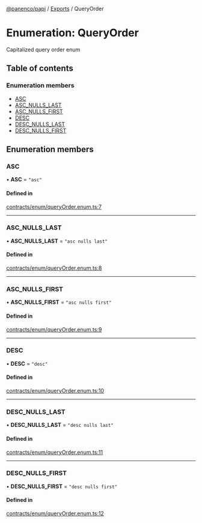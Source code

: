 [@panenco/papi](../README.md) / [Exports](../modules.md) / QueryOrder

# Enumeration: QueryOrder

Capitalized query order enum

## Table of contents

### Enumeration members

- [ASC](QueryOrder.md#asc)
- [ASC\_NULLS\_LAST](QueryOrder.md#asc_nulls_last)
- [ASC\_NULLS\_FIRST](QueryOrder.md#asc_nulls_first)
- [DESC](QueryOrder.md#desc)
- [DESC\_NULLS\_LAST](QueryOrder.md#desc_nulls_last)
- [DESC\_NULLS\_FIRST](QueryOrder.md#desc_nulls_first)

## Enumeration members

### ASC

• **ASC** = `"asc"`

#### Defined in

[contracts/enum/queryOrder.enum.ts:7](https://github.com/Panenco/papi/blob/556ec9d/src/contracts/enum/queryOrder.enum.ts#L7)

___

### ASC\_NULLS\_LAST

• **ASC\_NULLS\_LAST** = `"asc nulls last"`

#### Defined in

[contracts/enum/queryOrder.enum.ts:8](https://github.com/Panenco/papi/blob/556ec9d/src/contracts/enum/queryOrder.enum.ts#L8)

___

### ASC\_NULLS\_FIRST

• **ASC\_NULLS\_FIRST** = `"asc nulls first"`

#### Defined in

[contracts/enum/queryOrder.enum.ts:9](https://github.com/Panenco/papi/blob/556ec9d/src/contracts/enum/queryOrder.enum.ts#L9)

___

### DESC

• **DESC** = `"desc"`

#### Defined in

[contracts/enum/queryOrder.enum.ts:10](https://github.com/Panenco/papi/blob/556ec9d/src/contracts/enum/queryOrder.enum.ts#L10)

___

### DESC\_NULLS\_LAST

• **DESC\_NULLS\_LAST** = `"desc nulls last"`

#### Defined in

[contracts/enum/queryOrder.enum.ts:11](https://github.com/Panenco/papi/blob/556ec9d/src/contracts/enum/queryOrder.enum.ts#L11)

___

### DESC\_NULLS\_FIRST

• **DESC\_NULLS\_FIRST** = `"desc nulls first"`

#### Defined in

[contracts/enum/queryOrder.enum.ts:12](https://github.com/Panenco/papi/blob/556ec9d/src/contracts/enum/queryOrder.enum.ts#L12)
